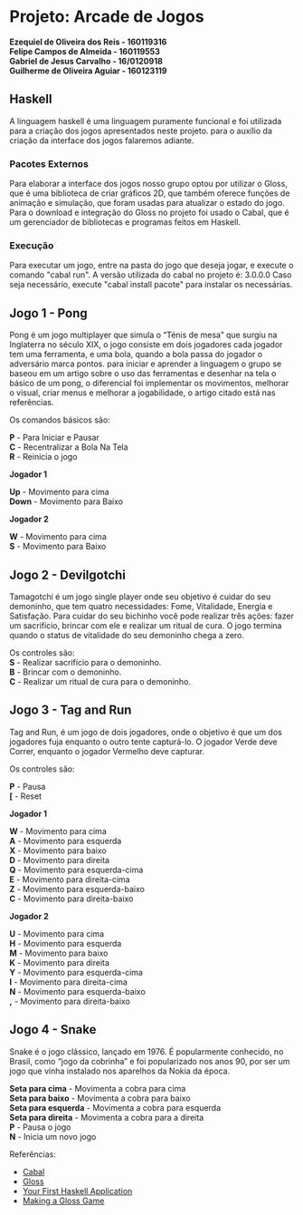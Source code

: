
# Projeto: Arcade de Jogos

**Ezequiel de Oliveira dos Reis - 160119316**  
**Felipe Campos de Almeida - 160119553**  
**Gabriel de Jesus Carvalho - 16/0120918**  
**Guilherme de Oliveira Aguiar - 160123119**  


## Haskell 
A linguagem haskell é uma linguagem puramente funcional e foi utilizada para a criação dos jogos  apresentados neste projeto. para o auxílio da criação da interface dos jogos falaremos adiante.

### Pacotes Externos	
Para elaborar a interface dos jogos nosso grupo optou por utilizar o Gloss, que é uma biblioteca de criar gráficos 2D, que também oferece funções de animação e simulação, que foram usadas para atualizar o estado do jogo. Para o download e integração do Gloss no projeto foi usado o Cabal, que é um gerenciador de bibliotecas e programas feitos em Haskell.


### Execução

Para executar um jogo, entre na pasta do jogo que deseja jogar, e execute o comando "cabal run".
A versão utilizada do cabal no projeto é: 3.0.0.0
Caso seja necessário, execute "cabal install pacote" para instalar os necessárias.

## Jogo 1 - Pong

Pong é um jogo multiplayer que simula o “Ténis de mesa” que surgiu na Inglaterra no século XIX, o jogo consiste em dois jogadores cada jogador tem uma ferramenta, e uma bola, quando a bola passa do jogador o adversário marca pontos. para iniciar e aprender a linguagem o grupo se baseou em um artigo sobre o uso das ferramentas e desenhar na tela o básico de um pong, o diferencial foi implementar os movimentos, melhorar o visual, criar menus e melhorar a jogabilidade, o artigo citado está nas referências.

Os comandos básicos são:

**P** - Para Iniciar e Pausar   
**C** - Recentralizar a Bola Na Tela  
**R** - Reinicia o jogo  

**Jogador 1**

**Up** - Movimento para cima  
**Down** - Movimento para Baixo  

**Jogador 2**

**W** - Movimento para cima  
**S** - Movimento para Baixo  


## Jogo 2 - Devilgotchi
Tamagotchi é um jogo single player onde seu objetivo é cuidar do seu demoninho, que tem quatro necessidades: Fome,  Vitalidade, Energia e Satisfação. Para cuidar do seu bichinho você pode realizar três ações: fazer um sacrifício, brincar com ele e realizar um ritual de cura. O jogo termina quando o status de vitalidade do seu demoninho chega a zero.   

Os controles são:  
**S** - Realizar sacrifício para o demoninho.  
**B** - Brincar com o demoninho.  
**C** - Realizar um ritual de cura para o demoninho.  


## Jogo 3 - Tag and Run

Tag and Run, é um jogo de dois jogadores, onde o objetivo é que um dos jogadores fuja enquanto o outro tente capturá-lo. O jogador Verde deve Correr, enquanto o jogador Vermelho deve capturar. 

Os controles são:  

**P** - Pausa  
**[** - Reset  

**Jogador 1**

**W** - Movimento para cima  
**A** - Movimento para esquerda  
**X** - Movimento para baixo  
**D** - Movimento para direita  
**Q** - Movimento para esquerda-cima  
**E** - Movimento para direita-cima  
**Z** - Movimento para esquerda-baixo  
**C** - Movimento para direita-baixo  

**Jogador 2**

**U** - Movimento para cima  
**H** - Movimento para esquerda  
**M** - Movimento para baixo  
**K** - Movimento para direita  
**Y** - Movimento para esquerda-cima  
**I** - Movimento para direita-cima  
**N** - Movimento para esquerda-baixo  
 **,** - Movimento para direita-baixo  

## Jogo 4 - Snake

Snake é o jogo clássico, lançado em 1976. É popularmente conhecido, no Brasil, como “jogo da cobrinha” e foi popularizado nos anos 90, por ser um jogo que vinha instalado nos aparelhos da Nokia da época.

**Seta para cima** - Movimenta a cobra para cima  
**Seta para baixo**  - Movimenta a cobra para baixo  
**Seta para esquerda** - Movimenta a cobra para esquerda  
**Seta para direita** - Movimenta a cobra para a direita  
**P** - Pausa o jogo  
**N** - Inicia um novo jogo   


Referências:
- [Cabal](https://www.haskell.org/cabal/users-guide/intro.html)
- [Gloss](http://hackage.haskell.org/package/gloss)
- [Your First Haskell Application](http://andrew.gibiansky.com/blog/haskell/haskell-gloss/)
- [Making a Gloss Game](https://mmhaskell.com/blog/2019/3/25/making-a-glossy-game-part-1)
